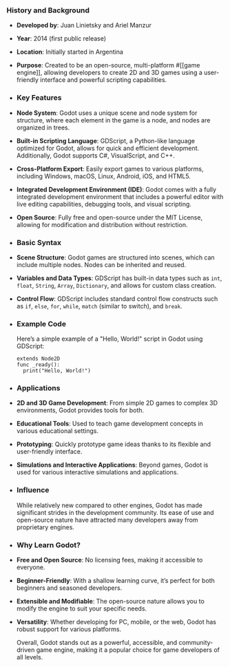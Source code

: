 ### **History and Background**
- **Developed by**: Juan Linietsky and Ariel Manzur
- **Year**: 2014 (first public release)
- **Location**: Initially started in Argentina
- **Purpose**: Created to be an open-source, multi-platform #[[game engine]], allowing developers to create 2D and 3D games using a user-friendly interface and powerful scripting capabilities.
- ### **Key Features**
- **Node System**: Godot uses a unique scene and node system for structure, where each element in the game is a node, and nodes are organized in trees.
- **Built-in Scripting Language**: GDScript, a Python-like language optimized for Godot, allows for quick and efficient development. Additionally, Godot supports C#, VisualScript, and C++.
- **Cross-Platform Export**: Easily export games to various platforms, including Windows, macOS, Linux, Android, iOS, and HTML5.
- **Integrated Development Environment (IDE)**: Godot comes with a fully integrated development environment that includes a powerful editor with live editing capabilities, debugging tools, and visual scripting.
- **Open Source**: Fully free and open-source under the MIT License, allowing for modification and distribution without restriction.
- ### **Basic Syntax**
- **Scene Structure**: Godot games are structured into scenes, which can include multiple nodes. Nodes can be inherited and reused.
- **Variables and Data Types**: GDScript has built-in data types such as `int`, `float`, `String`, `Array`, `Dictionary`, and allows for custom class creation.
- **Control Flow**: GDScript includes standard control flow constructs such as `if`, `else`, `for`, `while`, `match` (similar to switch), and `break`.
- ### **Example Code**
  
  Here’s a simple example of a "Hello, World!" script in Godot using GDScript:
  
  ```gdscript
  extends Node2D
  func _ready():
    print("Hello, World!")
  ```
- ### **Applications**
- **2D and 3D Game Development**: From simple 2D games to complex 3D environments, Godot provides tools for both.
- **Educational Tools**: Used to teach game development concepts in various educational settings.
- **Prototyping**: Quickly prototype game ideas thanks to its flexible and user-friendly interface.
- **Simulations and Interactive Applications**: Beyond games, Godot is used for various interactive simulations and applications.
- ### **Influence**
  
  While relatively new compared to other engines, Godot has made significant strides in the development community. Its ease of use and open-source nature have attracted many developers away from proprietary engines.
- ### **Why Learn Godot?**
- **Free and Open Source**: No licensing fees, making it accessible to everyone.
- **Beginner-Friendly**: With a shallow learning curve, it’s perfect for both beginners and seasoned developers.
- **Extensible and Modifiable**: The open-source nature allows you to modify the engine to suit your specific needs.
- **Versatility**: Whether developing for PC, mobile, or the web, Godot has robust support for various platforms.
  
  Overall, Godot stands out as a powerful, accessible, and community-driven game engine, making it a popular choice for game developers of all levels.